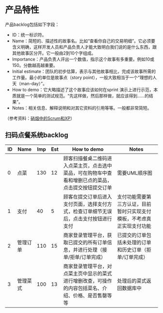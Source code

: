 # 产品特性
产品backlog包括如下字段：
* ID：统一标识符。
* Name：简短的、描述性的故事名。比如“查看你自己的交易明细”。它必须要含义明确，这样开发人员和产品负责人才能大致明白我们说的是什么东西，跟其他故事区分开。它一般由2到10个字组成。
* Importance：产品负责人评出一个数值，指示这个故事有多重要。例如10或150。分数越高越重要。
* Initial estimate：团队的初步估算，表示与其他故事相比，完成该故事所需的工作量。最小的单位是故事点（story point），一般大致相当于一个“理想的人天（man-day）”。
* How to demo：它大略描述了这个故事应该如何在sprint 演示上进行示范，本质就是一个简单的测试规范。“先这样做，然后那样做，就应该得到……的结果”。
* Notes：相关信息、解释说明和对其它资料的引用等等。一般都非常简短。

（参考资料：[硝烟中的Scrum和XP](http://www.infoq.com/cn/minibooks/scrum-xp-from-the-trenches)）

## 扫码点餐系统backlog
ID|Name|Imp|Est|How to demo|Notes
-|-|-|-|-|-
0|点菜|130|12|顾客扫描餐桌二维码进入点菜主页，点击选中菜品，可在购物车中查看和增删已点的菜品，点击提交按钮提交订单|需要UML顺序图
1|支付|40|5|顾客在提交订单后进入支付页面，选择支付方式，检查订单细节无误后，点击支付按钮进行支付|支付功能需要第三方认证，目前暂时只实现支付模板，不考虑真正实现支付功能
2|管理订单|110|15|商家登录管理平台，获取已提交的所有订单信息，并进行处理（接单/拒单/订单完成）|已提交的订单包括未处理的订单和历史订单（拒单/订单完成）
3|管理菜式|100|13|商家登录管理平台，对点菜主页中显示的菜式进行增删改查，可操作的内容包括菜名、介绍、价格、是否售罄等等|处理后的菜式返回数据库中
